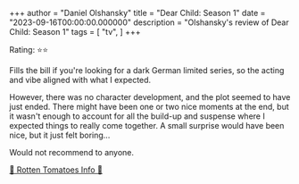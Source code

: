 +++
author = "Daniel Olshansky"
title = "Dear Child: Season 1"
date = "2023-09-16T00:00:00.000000"
description = "Olshansky's review of Dear Child: Season 1"
tags = [
    "tv",
]
+++

Rating: ⭐⭐

Fills the bill if you're looking for a dark German limited series, so the acting and vibe aligned with what I expected.

However, there was no character development, and the plot seemed to have just ended. There might have been one or two nice moments at the end, but it wasn't enough to account for all the build-up and suspense where I expected things to really come together. A small surprise would have been nice, but it just felt boring...

Would not recommend to anyone.

[🍅 Rotten Tomatoes Info 🍅](https://www.rottentomatoes.com/tv/dear_child/s01)
